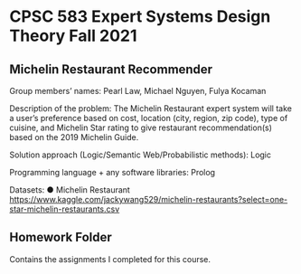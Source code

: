 # CPSC 583 Expert Systems Design Theory Fall 2021

## Michelin Restaurant Recommender

Group members’ names: Pearl Law, Michael Nguyen, Fulya Kocaman

Description of the problem: The Michelin Restaurant expert system will take a user’s
preference based on cost, location (city, region, zip code), type of cuisine, and Michelin
Star rating to give restaurant recommendation(s) based on the 2019 Michelin Guide.

Solution approach (Logic/Semantic Web/Probabilistic methods): Logic

Programming language + any software libraries: Prolog

Datasets:
● Michelin Restaurant
https://www.kaggle.com/jackywang529/michelin-restaurants?select=one-star-michelin-restaurants.csv

## Homework Folder 
Contains the assignments I completed for this course.
